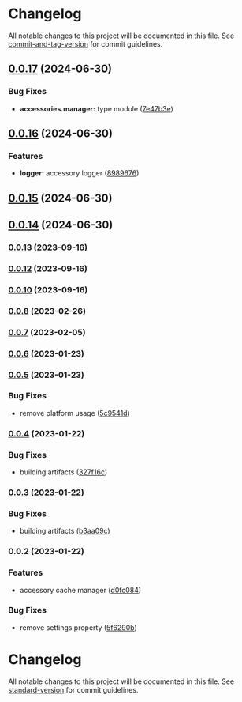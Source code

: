 # Changelog

All notable changes to this project will be documented in this file. See [commit-and-tag-version](https://github.com/absolute-version/commit-and-tag-version) for commit guidelines.

## [0.0.17](https://github.com/uamanager/homebridge-util-accessory-manager/compare/v0.0.16...v0.0.17) (2024-06-30)


### Bug Fixes

* **accessories.manager:** type module ([7e47b3e](https://github.com/uamanager/homebridge-util-accessory-manager/commit/7e47b3e985482955672aa0e5e8fd8da72e11f7be))

## [0.0.16](https://github.com/uamanager/homebridge-util-accessory-manager/compare/v0.0.15...v0.0.16) (2024-06-30)


### Features

* **logger:** accessory logger ([8989676](https://github.com/uamanager/homebridge-util-accessory-manager/commit/89896769fe5ecd3919a5eb55a7b6ed6e9ad03802))

## [0.0.15](https://github.com/uamanager/homebridge-util-accessory-manager/compare/v0.0.14...v0.0.15) (2024-06-30)

## [0.0.14](https://github.com/uamanager/homebridge-util-accessory-manager/compare/v0.0.13...v0.0.14) (2024-06-30)

### [0.0.13](https://github.com/uamanager/homebridge-util-accessory-manager/compare/v0.0.12...v0.0.13) (2023-09-16)

### [0.0.12](https://github.com/uamanager/homebridge-util-accessory-manager/compare/v0.0.11...v0.0.12) (2023-09-16)

### [0.0.10](https://github.com/uamanager/homebridge-util-accessory-manager/compare/v0.0.9...v0.0.10) (2023-09-16)

### [0.0.8](https://github.com/uamanager/homebridge-util-accessory-manager/compare/v0.0.7...v0.0.8) (2023-02-26)

### [0.0.7](https://github.com/uamanager/homebridge-util-accessory-manager/compare/v0.0.6...v0.0.7) (2023-02-05)

### [0.0.6](https://github.com/uamanager/homebridge-util-accessory-manager/compare/v0.0.5...v0.0.6) (2023-01-23)

### [0.0.5](https://github.com/uamanager/homebridge-util-accessory-manager/compare/v0.0.4...v0.0.5) (2023-01-23)


### Bug Fixes

* remove platform usage ([5c9541d](https://github.com/uamanager/homebridge-util-accessory-manager/commit/5c9541db61767fc95af9bb38360fbadf4b3f7174))

### [0.0.4](https://github.com/uamanager/homebridge-util-accessory-manager/compare/v0.0.3...v0.0.4) (2023-01-22)


### Bug Fixes

* building artifacts ([327f16c](https://github.com/uamanager/homebridge-util-accessory-manager/commit/327f16cf0e54c98221f4c7953da7f372f2076093))

### [0.0.3](https://github.com/uamanager/homebridge-util-accessory-manager/compare/v0.0.2...v0.0.3) (2023-01-22)


### Bug Fixes

* building artifacts ([b3aa09c](https://github.com/uamanager/homebridge-util-accessory-manager/commit/b3aa09cf548d8af5a6328358febb58f61dbcce17))

### 0.0.2 (2023-01-22)


### Features

* accessory cache manager ([d0fc084](https://github.com/uamanager/homebridge-util-accessory-manager/commit/d0fc084b11583f977e6f4766d341c0b8c347293b))


### Bug Fixes

* remove settings property ([5f6290b](https://github.com/uamanager/homebridge-util-accessory-manager/commit/5f6290bd70c4b23f5a70f323c4c713e24bc5535d))

# Changelog

All notable changes to this project will be documented in this file. See [standard-version](https://github.com/conventional-changelog/standard-version) for commit guidelines.
